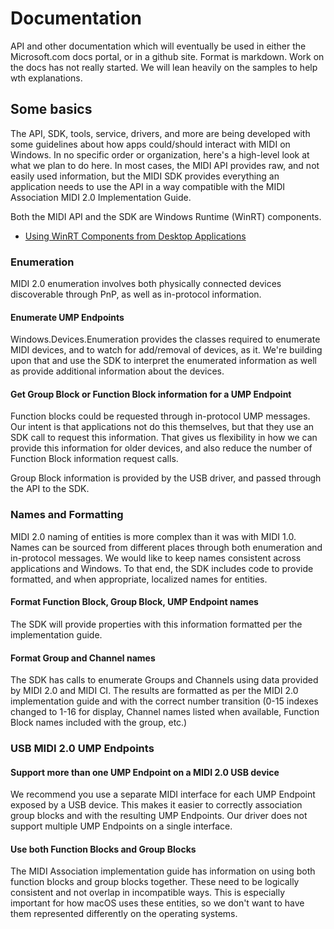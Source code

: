 # Documentation

API and other documentation which will eventually be used in either the Microsoft.com docs portal, or in a github site. Format is markdown. Work on the docs has not really started. We will lean heavily on the samples to help wth explanations.

## Some basics

The API, SDK, tools, service, drivers, and more are being developed with some guidelines about how apps could/should interact with MIDI on Windows. In no specific order or organization, here's a high-level look at what we plan to do here. In most cases, the MIDI API provides raw, and not easily used information, but the MIDI SDK provides everything an application needs to use the API in a way compatible with the MIDI Association MIDI 2.0 Implementation Guide.

Both the MIDI API and the SDK are Windows Runtime (WinRT) components.

* [Using WinRT Components from Desktop Applications](https://blogs.windows.com/windowsdeveloper/2019/04/30/enhancing-non-packaged-desktop-apps-using-windows-runtime-components/)

### Enumeration

MIDI 2.0 enumeration involves both physically connected devices discoverable through PnP, as well as in-protocol information.

#### Enumerate UMP Endpoints

Windows.Devices.Enumeration provides the classes required to enumerate MIDI devices, and to watch for add/removal of devices, as it. We're building upon that and use the SDK to interpret the enumerated information as well as provide additional information about the devices.

#### Get Group Block or Function Block information for a UMP Endpoint

Function blocks could be requested through in-protocol UMP messages. Our intent is that applications not do this themselves, but that they use an SDK call to request this information. That gives us flexibility in how we can provide this information for older devices, and also reduce the number of Function Block information request calls.

Group Block information is provided by the USB driver, and passed through the API to the SDK.

### Names and Formatting

MIDI 2.0 naming of entities is more complex than it was with MIDI 1.0. Names can be sourced from different places through both enumeration and in-protocol messages. We would like to keep names consistent across applications and Windows. To that end, the SDK includes code to provide formatted, and when appropriate, localized names for entities.

#### Format Function Block, Group Block, UMP Endpoint names

The SDK will provide properties with this information formatted per the implementation guide.

#### Format Group and Channel names

The SDK has calls to enumerate Groups and Channels using data provided by MIDI 2.0 and MIDI CI. The results are formatted as per the MIDI 2.0 implementation guide and with the correct number transition (0-15 indexes changed to 1-16 for display, Channel names listed when available, Function Block names included with the group, etc.)

### USB MIDI 2.0 UMP Endpoints

#### Support more than one UMP Endpoint on a MIDI 2.0 USB device

We recommend you use a separate MIDI interface for each UMP Endpoint exposed by a USB device. This makes it easier to correctly association group blocks and with the resulting UMP Endpoints. Our driver does not support multiple UMP Endpoints on a single interface.

#### Use both Function Blocks and Group Blocks

The MIDI Association implementation guide has information on using both function blocks and group blocks together. These need to be logically consistent and not overlap in incompatible ways. This is especially important for how macOS uses these entities, so we don't want to have them represented differently on the operating systems.
